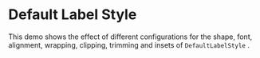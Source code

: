 # Default Label Style
  

 This demo shows the effect of different configurations for the shape, font, alignment, wrapping, clipping, trimming and insets of `DefaultLabelStyle` .   